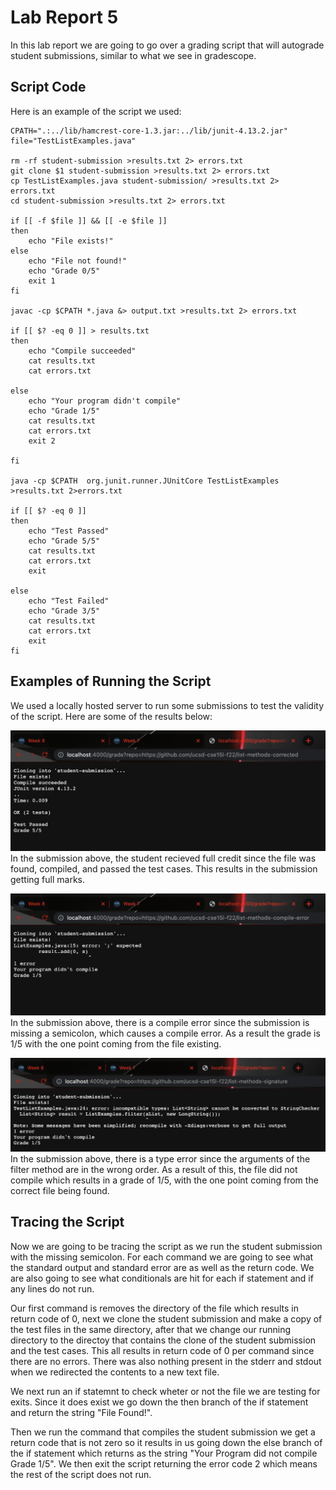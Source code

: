 # Lab Report 5
In this lab report we are going to go over a grading script that will autograde student submissions, similar to what we see in gradescope. 

## Script Code
Here is an example of the script we used: 
```
CPATH=".:../lib/hamcrest-core-1.3.jar:../lib/junit-4.13.2.jar"
file="TestListExamples.java"

rm -rf student-submission >results.txt 2> errors.txt
git clone $1 student-submission >results.txt 2> errors.txt
cp TestListExamples.java student-submission/ >results.txt 2> errors.txt
cd student-submission >results.txt 2> errors.txt

if [[ -f $file ]] && [[ -e $file ]] 
then
    echo "File exists!"
else
    echo "File not found!"
    echo "Grade 0/5"
    exit 1
fi

javac -cp $CPATH *.java &> output.txt >results.txt 2> errors.txt

if [[ $? -eq 0 ]] > results.txt
then
    echo "Compile succeeded"
    cat results.txt
    cat errors.txt
 
else
    echo "Your program didn't compile"
    echo "Grade 1/5"
    cat results.txt
    cat errors.txt
    exit 2
   
fi

java -cp $CPATH  org.junit.runner.JUnitCore TestListExamples >results.txt 2>errors.txt

if [[ $? -eq 0 ]]
then
    echo "Test Passed"
    echo "Grade 5/5"
    cat results.txt
    cat errors.txt
    exit
    
else 
    echo "Test Failed"
    echo "Grade 3/5"
    cat results.txt
    cat errors.txt
    exit
fi

```
## Examples of Running the Script
We used a locally hosted server to run some submissions to test the validity of the script. Here are some of the results below: 

![correct](correctGrade.png)
In the submission above, the student recieved full credit since the file was found, compiled, and passed the test cases. This results in the submission getting full marks. 

![compileError](compileError.png)
In the submission above, there is a compile error since the submission is missing a semicolon, which causes a compile error. As a result the grade is 1/5 with the one point coming from the file existing. 

![wrongType](wrongType.png)
In the submission above, there is a type error since the arguments of the filter method are in the wrong order. As a result of this, the file did not compile which results in a grade of 1/5, with the one point coming from the correct file being found. 


## Tracing the Script
Now we are going to be tracing the script as we run the student submission with the missing semicolon. For each command we are going to see what the standard output and standard error are as well as the return code. We are also going to see what conditionals are hit for each if statement and if any lines do not run. 

Our first command is removes the directory of the file which results in return code of 0, next we clone the student submission and make a copy of the test files in the same directory, after that we change our running directory to the directoy that contains the clone of the student submission and the test cases. This all results in return code of 0 per command since there are no errors. There was also nothing present in the stderr and stdout when we redirected the contents to a new text file. 

We next run an if statemnt to check wheter or not the file we are testing for exits. Since it does exist we go down the then branch of the if statement and return the string "File Found!". 

Then we run the command that compiles the student submission we get a return code that is not zero so it results in us going down the else branch of the if statement which returns as the string "Your Program did not compile Grade 1/5". We then exit the script returning the error code 2 which means the rest of the script does not run. 
